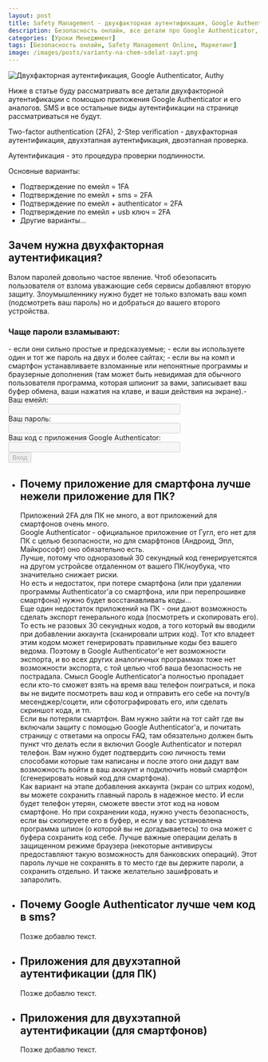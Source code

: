 ```yaml
---
layout: post
title: Safety Management - двухфакторная аутентификация, Google Authenticator, Authy, и другие аналоги
description: Безопасность онлайн, все детали про Google Authenticator, Authy, и другие аналоги.
categories: [Уроки Менеджмент]
tags: [Безопасность онлайн, Safety Management Online, Маркетинг]
image: /images/posts/varianty-na-chem-sdelat-sayt.png
---
```

<img src="{{ site.baseurl }}/images/posts/varianty-na-chem-sdelat-sayt.png" alt="Двухфакторная аутентификация, Google Authenticator, Authy" title="Пост про детали ка кпользоваться Google Authenticator и Authy ">

Ниже в статье буду рассматривать все детали двухфакторной аутентификации с помощью приложения Google Authenticator и его аналогов. SMS и все остальные виды аутентификации на странице рассматриваться не будут.

Two-factor authentication (2FA), 2-Step verification - двухфакторная аутентификация, двухэтапная аутентификация, двоэтапная проверка.

Аутентификация - это процедура проверки подлинности.

Основные варианты:
- Подтверждение по емейл = 1FA
- Подтверждение по емейл + sms = 2FA
- Подтверждение по емейл + authenticator = 2FA
- Подтверждение по емейл + usb ключ = 2FA
- Другие варианты...


<h2>Зачем нужна двухфакторная аутентификация?</h2>

Взлом паролей довольно частое явление. Чтоб обезопасить пользователя от взлома уважающие себя сервисы добавляют вторую защиту. Злоумышленнику нужно будет не только взломать ваш комп (подсмотреть ваш пароль) но и добраться до вашего второго устройства.

<h3>Чаще пароли взламывают:</h3>
- если они сильно простые и предсказуемые;
- если вы используете один и тот же пароль на двух и более сайтах;
- если вы на комп и смартфон устанавливаете взломанные или непонятные программы и браузерные дополнения (там может быть невидимая для обычного пользователя программа, которая шпионит за вами, записывает ваш буфер обмена, ваши нажатия на клаве, и ваши действия на экране).- 

<form name="f1" method="get" action=" ">
Ваш емейл: <br />
<input name="login" type="text" size="40" maxlength="30" value="" disabled/> <br />
Ваш пароль: <br />
<input name="pd" type="password" size="40" maxlength="30" value="" disabled/> <br />
Ваш код с приложения Google Authenticator: <br />
<input name="pd" type="text" size="40" maxlength="30" value="" disabled/> <br />
<input type="submit" name="enter" value="Вход" disabled/>
</form>

<!-- accordion -->
<ul class="accordion">
	<li class="accordion-li">
			<a class="accordion-a"><h2>Почему приложение для смартфона лучше нежели приложение для ПК?</h2></a>
		<div class="accordion-content">
Приложений 2FA для ПК не много, а вот приложений для смартфонов очень много. 
<br>
Google Authenticator - официальное приложение от Гугл, его нет для ПК с целью безопасности, но для смарфтонов (Андроид, Эпл, Майкрософт) оно обязательно есть.
<br>
Лучше, потому что одноразовый 30 секундный код генерируетсятся на другом устройсве отдаленном от вашего ПК/ноубука, что значительно снижает риски. 
<br>
Но есть и недостаток, при потере смартфона (или при удалении программы Authenticator'а со смартфона, или при перепрошивке смартфона) нужно будет восстанавливать коды...
<br>
Еще один недостаток приложений на ПК - они дают возможность сделать экспорт генерального кода (посмотреть и скопировать его). То есть не разовых 30 секундных кодов, а того который вы вводили при добавлении аккаунта (сканировали штрих код). Тот кто владеет этим кодом может генерировать правильные коды без вашего ведома. Поэтому в Google Authenticator'е нет возможности экспорта, и во всех других аналогичных программах тоже нет возможности экспорта, с той целью чтоб ваша безопасность не пострадала. Смысл Google Authenticator'а полностью пропадает если кто-то сможет взять на время ваш телефон поиграться, и пока вы не видите посмотреть ваш код и отправить его себе на почту/в месенджер/соцети, или сфотографировать его, или сделать скриншот кода, и тп.
<br>
Если вы потеряли смартфон. Вам нужно зайти на тот сайт где вы включали защиту с помощью Google Authenticator'а, и почитать страницу с ответами на опросы FAQ, там обязательно должен быть пункт что делать если я включил Google Authenticator и потерял телефон. Вам нужно будет подтвердить сою личность теми способами которые там написаны и после этого они дадут вам возможность войти в ваш аккаунт и подключить новый смартфон (сгенерировать новый код для смартфона).
<br>
Как вариант на этапе добавления аккаунта (экран со штрих кодом), вы можете сохранить главный пароль в надежное место. И если будет телефон утерян, сможете ввести этот код на новом смартфоне. Но при сохранении кода, нужно учесть безопасность, если вы скопируете его в буфер, и если у вас установлена программа шпион (о которой вы не догадываетесь) то она может с буфера сохранить код себе. Лучше важные операции делать в защищенном режиме браузера (некоторые антивирусы предоставляют такую возможность для банковских операций). Этот пароль лучше не сохранять в то место где вы держите пароли, а сохранить отдельно. И также желательно зашифровать и запаролить. 
		</div>
	</li>
	<li class="accordion-li">
		<a class="accordion-a"><h2>Почему Google Authenticator лучше чем код в sms?</h2></a>
		<div class="accordion-content">
		Позже добавлю текст.
		</div>
	</li>	
	<li class="accordion-li">
		<a class="accordion-a"><h2>Приложения для двухэтапной аутентификации (для ПК)</h2></a>
		<div class="accordion-content">
		Позже добавлю текст.
		</div>
	</li>
	<li class="accordion-li">
		<a class="accordion-a"><h2>Приложения для двухэтапной аутентификации (для смартфонов)</h2></a>
		<div class="accordion-content">
		Позже добавлю текст.
		</div>
	</li>
  

<!--
	<li class="accordion-li">
		<a class="accordion-a">Dolor sit Amet</a>
		<div class="accordion-content">
		<p></p>
		</div>
	</li>
	<li class="accordion-li">
		<a class="accordion-a">Dolor sit Amet</a>
		<div class="accordion-content">
		<p></p>
		</div>
	</li>
-->

</ul> <!-- / accordion -->
